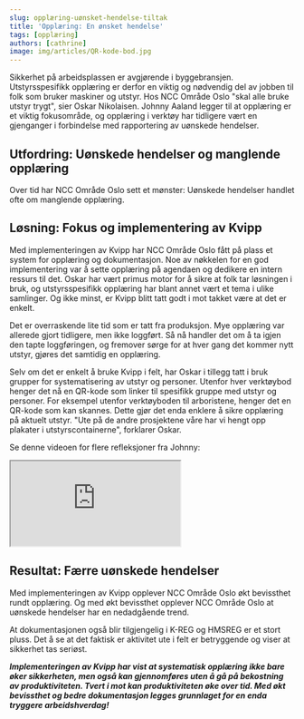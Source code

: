 ```yaml
---
slug: opplæring-uønsket-hendelse-tiltak
title: 'Opplæring: En ønsket hendelse'
tags: [opplæring]
authors: [cathrine]
image: img/articles/QR-kode-bod.jpg
---
```


Sikkerhet på arbeidsplassen er avgjørende i byggebransjen. Utstyrsspesifikk opplæring er derfor en viktig og nødvendig del av jobben til folk som bruker maskiner og utstyr. Hos NCC Område Oslo "skal alle bruke utstyr trygt", sier Oskar Nikolaisen. Johnny Aaland legger til at opplæring er et viktig fokusområde, og opplæring i verktøy har tidligere vært en gjenganger i forbindelse med rapportering av uønskede hendelser.
<!-- truncate -->

## Utfordring: Uønskede hendelser og manglende opplæring
Over tid har NCC Område Oslo sett et mønster: Uønskede hendelser handlet ofte om manglende opplæring.

## Løsning: Fokus og implementering av Kvipp
Med implementeringen av Kvipp har NCC Område Oslo fått på plass et system for opplæring og dokumentasjon. Noe av nøkkelen for en god implementering var å sette opplæring på agendaen og dedikere en intern ressurs til det. Oskar har vært primus motor for å sikre at folk tar løsningen i bruk, og utstyrsspesifikk opplæring har blant annet vært et tema i ulike samlinger. Og ikke minst, er Kvipp blitt tatt godt i mot takket være at det er enkelt.

Det er overraskende lite tid som er tatt fra produksjon. Mye opplæring var allerede gjort tidligere, men ikke loggført. Så nå handler det om å ta igjen den tapte loggføringen, og fremover sørge for at hver gang det kommer nytt utstyr, gjøres det samtidig en opplæring.

Selv om det er enkelt å bruke Kvipp i felt, har Oskar i tillegg tatt i bruk grupper for systematisering av utstyr og personer. Utenfor hver verktøybod henger det nå en QR-kode som linker til spesifikk gruppe med utstyr og personer. For eksempel utenfor verktøyboden til arboristene, henger det en QR-kode som kan skannes. Dette gjør det enda enklere å sikre opplæring på aktuelt utstyr. "Ute på de andre prosjektene våre har vi hengt opp plakater i utstyrscontainerne", forklarer Oskar.

Se denne videoen for flere refleksjoner fra Johnny:

<div style={{ position: 'relative', width: '100%', paddingBottom: '56.25%', height: 0, overflow: 'hidden' }}>
    <iframe
        src="https://videos.dyntube.com/iframes/PlQlqxkIkau2LqSU5Iqtg"
        title="NCC"
        style={{ position: 'absolute', top: 0, left: 0, width: '100%', height: '100%', border: 'none' }}
        allow="autoplay; fullscreen"
        allowFullScreen
    ></iframe>
</div>

## Resultat: Færre uønskede hendelser
Med implementeringen av Kvipp opplever NCC Område Oslo økt bevissthet rundt opplæring. Og med økt bevissthet opplever NCC Område Oslo at uønskede hendelser har en nedadgående trend.

At dokumentasjonen også blir tilgjengelig i K-REG og HMSREG er et stort pluss. Det å se at det faktisk er aktivitet ute i felt er betryggende og viser at sikkerhet tas seriøst.

***Implementeringen av Kvipp har vist at systematisk opplæring ikke bare øker sikkerheten, men også kan gjennomføres uten å gå på bekostning av produktiviteten. Tvert i mot kan produktiviteten øke over tid. Med økt bevissthet og bedre dokumentasjon legges grunnlaget for en enda tryggere arbeidshverdag!***